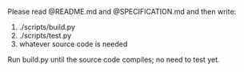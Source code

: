 Please read @README.md and @SPECIFICATION.md and then write:
1) ./scripts/build.py
2) ./scripts/test.py
3) whatever source code is needed

Run build.py until the source code compiles; no need to test yet.

